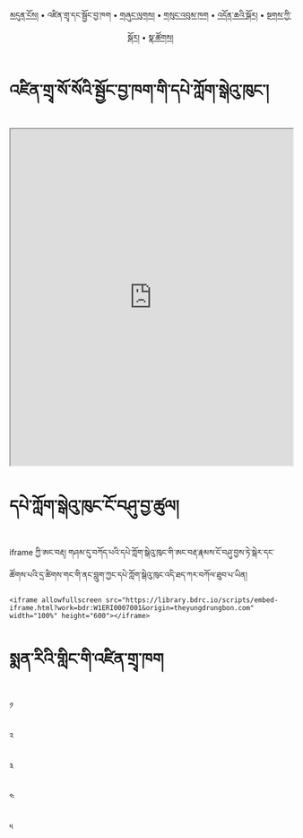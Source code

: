 <p align="center">
  <a href="https://bdrc-reader.github.io/menriling/">མདུན་ངོས།</a> • <span>འཛིན་གྲྭ་དང་སྦྱོང་བྱ་ཁག</span> • <a href="https://bdrc-reader.github.io/menriling/shunglug">གཞུང་ལུགས།</a>  • <a href="https://bdrc-reader.github.io/menriling/sungbum">གསུང་འབུམ་ཁག</a> • <a href="https://bdrc-reader.github.io/menriling/doncha">འདོན་ཆའི་སྐོར།</a> • <a href="https://bdrc-reader.github.io/menriling/tantra">སྔགས་ཀྱི་སྐོར།</a> •  <a href="https://bdrc-reader.github.io/menriling/natsok">སྣ་ཚོགས།</a></p>

# འཛིན་གྲྭ་སོ་སོའི་སྦྱོང་བྱ་ཁག་གི་དཔེ་ཀློག་སྒེའུ་ཁུང་།


<iframe allowfullscreen src="https://library.bdrc.io/scripts/embed-iframe.html?work=bdr:W1ERI0007001&origin=theyungdrungbon.com" width="100%" height="600"></iframe>

<br>

# དཔེ་ཀློག་སྒེའུ་ཁུང་ངོ་བཤུ་བྱ་ཚུལ།

iframe ཀྱི་ཨང་བརྡ། གཤམ་དུ་བཀོད་པའི་དཔེ་ཀློག་སྒེའུ་ཁུང་གི་ཨང་བརྡ་རྣམས་ངོ་བཤུ་བྱས་ཏེ་སྒེར་དང་ཚོགས་པའི་དྲ་ཚིགས་གང་གི་ནང་བླུག་ཀྱང་དཔེ་ཀློག་སྒེའུ་ཁུང་འདི་ཐད་ཀར་བཀོལ་ཐུབ་པ་ཡིན།

```
<iframe allowfullscreen src="https://library.bdrc.io/scripts/embed-iframe.html?work=bdr:W1ERI0007001&origin=theyungdrungbon.com" width="100%" height="600"></iframe>
```

# སྨན་རིའི་གླིང་གི་འཛིན་གྲྭ་ཁག

༡

༢

༣

༤

༥
